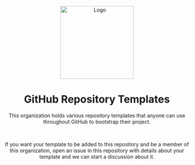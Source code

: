 <div align="center">
  <img src="https://github.com/RepositoryTemplates.png" height="200" alt="Logo" />

  <h1>GitHub Repository Templates</h1>

  <p>
    This organization holds various repository templates that anyone
    can use throughout GitHub to bootstrap their project.
  </p>

  <br />

  <p>
    If you want your template to be added to this repository and be
    a member of this organization, open an issue in this repository
    with details about your template and we can start a discussion
    about it.
  </p>
</div>
